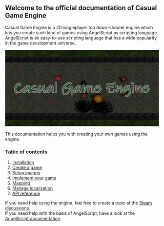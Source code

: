 ## Welcome to the official documentation of Casual Game Engine

Casual Game Engine is a 2D singleplayer top down-shooter engine which lets you create such kind of
games using AngelScript as scripting language. AngelScript is an easy-to-use scripting language
that has a wide popularity in the game development universe.

<a href="https://store.steampowered.com/app/1725730/Casual_Game_Engine/" target="_blank"><img src="gfx/capsule_main.png" width="550" height="250"/></a>

This documentation helps you with creating your own games using the engine.

### Table of contents
1. [Installation](installation.html)
2. [Create a game](gamecreation.html)
3. [Setup images](imagesetup.html)
4. [Implement your game](implementing.html)
5. [Mapping](mapping.html)
6. [Manage localization](localization.html)
7. [API reference](apireference.html)

If you need help using the engine, feel free to create a topic at the [Steam discussions](https://steamcommunity.com/app/1725730/discussions/).<br/>
If you need help with the basis of AngelScript, have a look at the [AngelScript documentation](https://www.angelcode.com/angelscript/sdk/docs/manual/index.html).